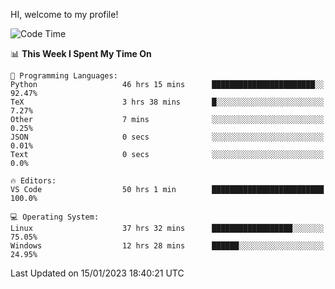HI, welcome to my profile!
<!--START_SECTION:waka-->
![Code Time](http://img.shields.io/badge/Code%20Time-359%20hrs%2025%20mins-blue)

📊 **This Week I Spent My Time On** 

```text
💬 Programming Languages: 
Python                   46 hrs 15 mins      ███████████████████████░░   92.47% 
TeX                      3 hrs 38 mins       █░░░░░░░░░░░░░░░░░░░░░░░░   7.27% 
Other                    7 mins              ░░░░░░░░░░░░░░░░░░░░░░░░░   0.25% 
JSON                     0 secs              ░░░░░░░░░░░░░░░░░░░░░░░░░   0.01% 
Text                     0 secs              ░░░░░░░░░░░░░░░░░░░░░░░░░   0.0%

🔥 Editors: 
VS Code                  50 hrs 1 min        █████████████████████████   100.0%

💻 Operating System: 
Linux                    37 hrs 32 mins      ██████████████████░░░░░░░   75.05% 
Windows                  12 hrs 28 mins      ██████░░░░░░░░░░░░░░░░░░░   24.95%

```


 Last Updated on 15/01/2023 18:40:21 UTC
<!--END_SECTION:waka-->
